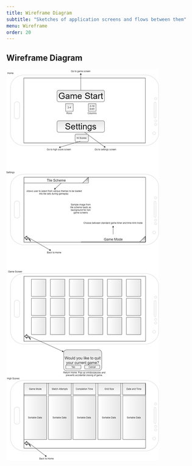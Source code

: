 ```yaml
---
title: Wireframe Diagram
subtitle: "Sketches of application screens and flows between them"
menu: Wireframe
order: 20
---
```


## Wireframe Diagram

[![Wireframe Diagram](img/wireframe.png)](pdf/wireframe.pdf)